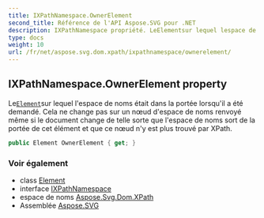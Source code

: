 ```yaml
---
title: IXPathNamespace.OwnerElement
second_title: Référence de l'API Aspose.SVG pour .NET
description: IXPathNamespace propriété. LeElementsur lequel lespace de noms était dans la portée lorsquil a été demandé. Cela ne change pas sur un nœud despace de noms renvoyé même si le document change de telle sorte que lespace de noms sort de la portée de cet élément et que ce nœud ny est plus trouvé par XPath.
type: docs
weight: 10
url: /fr/net/aspose.svg.dom.xpath/ixpathnamespace/ownerelement/
---
```

## IXPathNamespace.OwnerElement property

Le[`Element`](../../../aspose.svg.dom/element/)sur lequel l'espace de noms était dans la portée lorsqu'il a été demandé. Cela ne change pas sur un nœud d'espace de noms renvoyé même si le document change de telle sorte que l'espace de noms sort de la portée de cet élément et que ce nœud n'y est plus trouvé par XPath.

```csharp
public Element OwnerElement { get; }
```

### Voir également

* class [Element](../../../aspose.svg.dom/element/)
* interface [IXPathNamespace](../)
* espace de noms [Aspose.Svg.Dom.XPath](../../ixpathnamespace/)
* Assemblée [Aspose.SVG](../../../)



